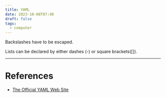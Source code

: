 ```yaml
---
title: YAML
date: 2023-10-08T07:40
draft: false
tags:
  - computer
---
```

Backslashes have to be escaped.

Lists can be declared by either dashes (-) or square brackets([]).

---
# References

- [The Official YAML Web Site](https://yaml.org/)
